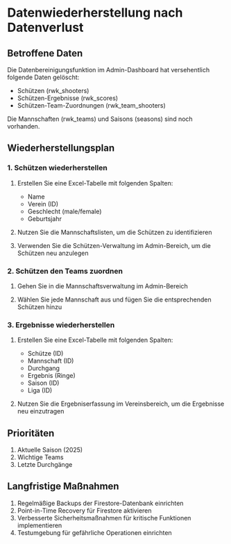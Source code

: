 # Datenwiederherstellung nach Datenverlust

## Betroffene Daten

Die Datenbereinigungsfunktion im Admin-Dashboard hat versehentlich folgende Daten gelöscht:
- Schützen (rwk_shooters)
- Schützen-Ergebnisse (rwk_scores)
- Schützen-Team-Zuordnungen (rwk_team_shooters)

Die Mannschaften (rwk_teams) und Saisons (seasons) sind noch vorhanden.

## Wiederherstellungsplan

### 1. Schützen wiederherstellen

1. Erstellen Sie eine Excel-Tabelle mit folgenden Spalten:
   - Name
   - Verein (ID)
   - Geschlecht (male/female)
   - Geburtsjahr

2. Nutzen Sie die Mannschaftslisten, um die Schützen zu identifizieren

3. Verwenden Sie die Schützen-Verwaltung im Admin-Bereich, um die Schützen neu anzulegen

### 2. Schützen den Teams zuordnen

1. Gehen Sie in die Mannschaftsverwaltung im Admin-Bereich

2. Wählen Sie jede Mannschaft aus und fügen Sie die entsprechenden Schützen hinzu

### 3. Ergebnisse wiederherstellen

1. Erstellen Sie eine Excel-Tabelle mit folgenden Spalten:
   - Schütze (ID)
   - Mannschaft (ID)
   - Durchgang
   - Ergebnis (Ringe)
   - Saison (ID)
   - Liga (ID)

2. Nutzen Sie die Ergebniserfassung im Vereinsbereich, um die Ergebnisse neu einzutragen

## Prioritäten

1. Aktuelle Saison (2025)
2. Wichtige Teams
3. Letzte Durchgänge

## Langfristige Maßnahmen

1. Regelmäßige Backups der Firestore-Datenbank einrichten
2. Point-in-Time Recovery für Firestore aktivieren
3. Verbesserte Sicherheitsmaßnahmen für kritische Funktionen implementieren
4. Testumgebung für gefährliche Operationen einrichten